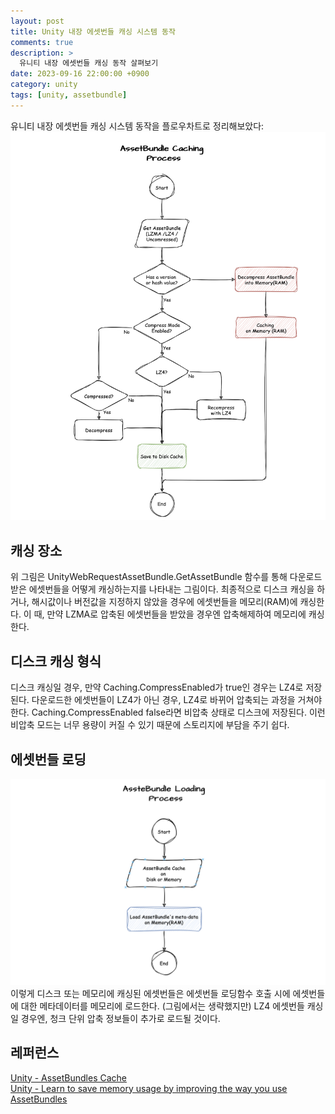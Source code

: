 ```yaml
---
layout: post
title: Unity 내장 에셋번들 캐싱 시스템 동작
comments: true  
description: >
  유니티 내장 에셋번들 캐싱 동작 살펴보기
date: 2023-09-16 22:00:00 +0900
category: unity
tags: [unity, assetbundle]
---
```


유니티 내장 에셋번들 캐싱 시스템 동작을 플로우차트로 정리해보았다:
![Untitled](/images/posts/assetbundle-caching-process/ab-caching-01.png)

## 캐싱 장소
위 그림은 UnityWebRequestAssetBundle.GetAssetBundle 함수를 통해 다운로드 받은 에셋번들을 어떻게 캐싱하는지를 나타내는 그림이다.
최종적으로 디스크 캐싱을 하거나, 해시값이나 버전값을 지정하지 않았을 경우에 에셋번들을 메모리(RAM)에 캐싱한다. 이 때, 만약 LZMA로 압축된 에셋번들을 받았을 경우엔 압축해제하여 메모리에 캐싱한다.

## 디스크 캐싱 형식
디스크 캐싱일 경우, 만약 Caching.CompressEnabled가 true인 경우는 LZ4로 저장된다. 다운로드한 에셋번들이 LZ4가 아닌 경우, LZ4로 바뀌어 압축되는 과정을 거쳐야 한다. Caching.CompressEnabled false라면 비압축 상태로 디스크에 저장된다. 이런 비압축 모드는 너무 용량이 커질 수 있기 때문에 스토리지에 부담을 주기 쉽다.

## 에셋번들 로딩
![Untitled](/images/posts/assetbundle-caching-process/ab-caching-02.png)
이렇게 디스크 또는 메모리에 캐싱된 에셋번들은 에셋번들 로딩함수 호출 시에 에셋번들에 대한 메타데이터를 메모리에 로드한다. (그림에서는 생략했지만) LZ4 에셋번들 캐싱일 경우엔, 청크 단위 압축 정보들이 추가로 로드될 것이다.

## 레퍼런스
[Unity - AssetBundles Cache](https://docs.unity3d.com/2023.3/Documentation/Manual/AssetBundles-Cache.html)  
[Unity - Learn to save memory usage by improving the way you use AssetBundles](https://blog.unity.com/technology/learn-to-save-memory-usage-by-improving-the-way-you-use-assetbundles)  

